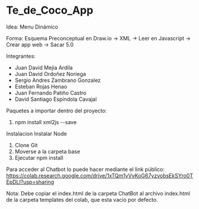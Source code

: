 # Te_de_Coco_App

Idea: Menu Dinámico

Forma: Esquema Preconceptual en Draw.io -> XML -> Leer en Javascript -> Crear app web -> Sacar 5.0

Integrantes:

- Juan David Mejia Ardila
- Juan David Ordoñez Noriega
- Sergio Andres Zambrano Gonzalez
- Esteban Rojas Henao
- Juan Fernando Patiño Castro
- David Santiago Espíndola Cavajal

Paquetes a importar dentro del proyecto: 
1. npm install xml2js --save

Instalacion
Instalar Node
1. Clone Git
2. Moverse a la carpeta base
3. Ejecutar npm install

Para acceder al Chatbot lo puede hacer mediante el link público: 
https://colab.research.google.com/drive/1xTQm1yVvKoG67yzvobsEkSYro0TEpDLI?usp=sharing

Nota: Debe copiar el index.html de la carpeta ChatBot al archivo index.html de la carpeta templates del colab, que esta vacio por defecto.

